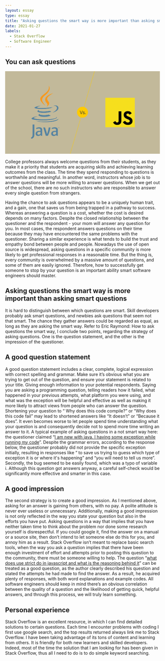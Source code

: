 ```yaml
---
layout: essay
type: essay
title: "Asking questions the smart way is more important than asking smart questions"
date: 2021-01-27
labels:
  - Stack Overflow
  - Software Engineer
---
```


## You can ask questions

<img class ="ui image" src ="../images/JS.jpg">

College professors always welcome questions from their students, as they make it a priority that students are acquiring skills and achieving learning outcomes from the class. The time they spend responding to questions is worthwhile and meaningful. In another word, instructors whose job is to answer questions will be more willing to answer questions. When we get out of the school, there are no such instructors who are responsible to answer every single question from strangers. 

Having the chance to ask questions appears to be a uniquely human trait, and a gain, one that saves us from being trapped in a pathway to success. Whereas answering a question is a cost, whether the cost is desired depends on many factors. Despite the closed relationship between the questioner and the respondent - your mom will answer any question for you. In most cases, the respondent answers questions on their time because they may have encountered the same problems with the questioner. Sharing a similar experience is what tends to build the trust and empathy bond between people and people. Nowadays the use of open source is widespread, asking questions in a specific community is more likely to get professional responses in a reasonable time. But the thing is, every community is overwhelmed by a massive amount of questions, and some of them are easily ignored. Therefore, how to successfully get someone to stop by your question is an important ability smart software engineers should master. 

## Asking questions the smart way is more important than asking smart questions 

It is hard to distinguish between which questions are smart. Skill developers probably ask smart questions, and newbies ask questions that seem not that smart. The chance they gather answers could be regarded as equal, as long as they are asking the smart way. Refer to Eric Raymond: How to ask questions the smart way, I  conclude two points, regarding the strategy of asking questions. One is the question statement, and the other is the impression of the questioner. 

## A good question statement

A good question statement includes a clear, complete, logical expression with correct spelling and grammar. Make sure it’s obvious what you are trying to get out of the question, and ensure your statement is related to your title. Giving enough information to your potential respondents. Saying you are asking a programming question, telling readers how it failed, what happened in your previous attempts, what platform you were using, and what was the exception will be helpful and effective as well as making it more likely to attract views from people who can answer the question. Shortening your question to “ Why does this code compile?” or “Why does this code fail” may lead to shortened answers like “It doesn’t” or “Because it does”. It even becomes worse to let people spend time understanding what your question is and consequently decide not to spend more time writing an answer to it. A typical example of asking questions in a not smart way here:  the questioner claimed  “[I am new with java. I having some exception while running my code](https://stackoverflow.com/questions/20870679/why-does-this-java-code-throw-an-exception )”. Despite the grammar errors, according to the response below, the questioner probably did not provide the specific exception initially, resulting in responses like “ to save us trying to guess which type of exception it is or where it's happening” and “you will need to tell us more”.
Secondly, the bug seemed to be easily found, which was a typo of variable i. Although this question got answers anyway, a careful self-check would be significantly more effective and smarter in this case. 

## A good impression

The second strategy is to create a good impression. As I mentioned above, asking for an answer is gaining from others, with no pay. A polite attitude is never ever useless or unnecessary. Additionally, making a good impression is not only reflected in the way you state your question but also in the efforts you have put. Asking questions in a way that implies that you have neither taken time to think about the problem nor done some research yourself is disrespectful. If you could google it, find the answer on a manual or a source site, then don’t intend to let someone else do this for you, and annoy him as a result. Stack Overflow isn’t meant to replace basic search tools, when the way you ask a question implies that there have been enough investment of effort and attempts prior to posting this question to the community, there must be someone willing to help. The question “[what does use strict do in javascript and what is the reasoning behind it](https://stackoverflow.com/questions/1335851/what-does-use-strict-do-in-javascript-and-what-is-the-reasoning-behind-it )” can be treated as a good question, as the author clearly described his question and stated the attempts he had made to find the answer. As a result, he acquired plenty of responses, with both word explanations and example codes. All software engineers should keep in mind there’s an obvious correlation between the quality of a question and the likelihood of getting quick, helpful answers, and through this process, we will truly learn something. 

## Personal experience 

Stack Overflow is an excellent resource, in which I can find detailed solutions to certain questions. Each time I encounter problems with coding I first use google search, and the top results returned always link me to Stack Overflow. I have been taking advantage of its tons of content and learning from others. It is friendly for both new learners and skilled developers. Indeed, most of the time the solution that I am looking for has been given in Stack Overflow, thus all I need to do is to do simple keyword searching. 



